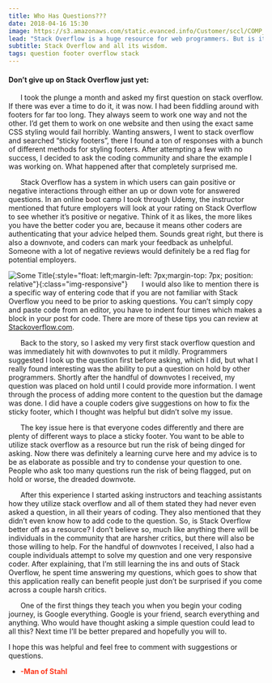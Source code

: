 ```yaml
---
title: Who Has Questions???
date: 2018-04-16 15:30
image: https://s3.amazonaws.com/static.evanced.info/Customer/sccl/COMP_TRAINING_B5E4A7F7.JPG
lead: "Stack Overflow is a huge resource for web programmers. But is it the place to ask questions? " 
subtitle: Stack Overflow and all its wisdom.
tags: question footer overflow stack
---
```

#### Don’t give up on Stack Overflow just yet:
 
&nbsp;&nbsp;&nbsp;&nbsp;&nbsp;&nbsp;I took the plunge a month and asked my first question on stack overflow. If there was ever a time to do it, it was now. I had been fiddling around with footers for far too long. They always seem to work one way and not the other. I’d get them to work on one website and then using the exact same CSS styling would fail horribly. Wanting answers, I went to stack overflow and searched “sticky footers”, there I found a ton of responses with a bunch of different methods for styling footers. After attempting a few with no success, I decided to ask the coding community and share the example I was working on. What happened after that completely surprised me.

<!-- ![Figure 1-1](img/stack.png "Figure 1-1"){:style="float: right;margin-right: 7px;margin-top: 7px; border-radius: 50%;"} -->
&nbsp;&nbsp;&nbsp;&nbsp;&nbsp;&nbsp;Stack Overflow has a system in which users can gain positive or negative interactions through either an up or down vote for answered questions. In an online boot camp I took through Udemy, the instructor mentioned that future employers will look at your rating on Stack Overflow to see whether it’s positive or negative. Think of it as likes, the more likes you have the better coder you are, because it means other coders are authenticating that your advice helped them. Sounds great right, but there is also a downvote, and coders can mark your feedback as unhelpful. Someone with a lot of negative reviews would definitely be a red flag for potential employers. 

![Some Title](https://t3.ftcdn.net/jpg/00/70/95/32/240_F_70953284_ddg71pEeAAF3Ma8LnA59dU6gCMV9HQyl.jpg){:style="float: left;margin-left: 7px;margin-top: 7px; position: relative"}{:class="img-responsive"}
&nbsp;&nbsp;&nbsp;&nbsp;&nbsp;&nbsp;I would also like to mention there is a specific way of entering code that if you are not familiar with Stack Overflow you need to be prior to asking questions. You can’t simply copy and paste code from an editor, you have to indent four times which makes a block in your post for code. There are more of these tips you can review at [Stackoverflow.com]( http://meta.stackoverflow.com/questions/251361/how-do-i-format-my-code-blocks/). 

&nbsp;&nbsp;&nbsp;&nbsp;&nbsp;&nbsp;Back to the story, so I asked my very first stack overflow question and was immediately hit with downvotes to put it mildly. Programmers suggested I look up the question first before asking, which I did, but what I really found interesting was the ability to put a question on hold by other programmers. Shortly after the handful of downvotes I received, my question was placed on hold until I could provide more information. I went through the process of adding more content to the question but the damage was done. I did have a couple coders give suggestions on how to fix the sticky footer, which I thought was helpful but didn’t solve my issue.

&nbsp;&nbsp;&nbsp;&nbsp;&nbsp;&nbsp;The key issue here is that everyone codes differently and there are plenty of different ways to place a sticky footer. You want to be able to utilize stack overflow as a resource but run the risk of being dinged for asking. Now there was definitely a learning curve here and my advice is to be as elaborate as possible and try to condense your question to one. People who ask too many questions run the risk of being flagged, put on hold or worse, the dreaded downvote. 

&nbsp;&nbsp;&nbsp;&nbsp;&nbsp;&nbsp;After this experience I started asking instructors and teaching assistants how they utilize stack overflow and all of them stated they had never even asked a question, in all their years of coding. They also mentioned that they didn’t even know how to add code to the question. So, is Stack Overflow better off as a resource? I don’t believe so, much like anything there will be individuals in the community that are harsher critics, but there will also be those willing to help. For the handful of downvotes I received, I also had a couple individuals attempt to solve my question and one very responsive coder. After explaining, that I’m still learning the ins and outs of Stack Overflow, he spent time answering my questions, which goes to show that this application really can benefit people just don’t be surprised if you come across a couple harsh critics.  

&nbsp;&nbsp;&nbsp;&nbsp;&nbsp;&nbsp;One of the first things they teach you when you begin your coding journey, is Google everything.  Google is your friend, search everything and anything. Who would have thought asking a simple question could lead to all this? Next time I’ll be better prepared and hopefully you will to.  

I hope this was helpful and feel free to comment with suggestions or questions.  

- **<span style="color:rgb(254, 57, 30)">-Man of Stahl</span>**
   